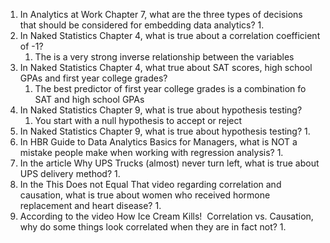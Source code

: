 1. In Analytics at Work Chapter 7, what are the three types of decisions that should be considered for embedding data analytics?
	1. 
2. In Naked Statistics Chapter 4, what is true about a correlation coefficient of -1?
	1. The is a very strong inverse relationship between the variables
3. In Naked Statistics Chapter 4, what true about SAT scores, high school GPAs and first year college grades?
	1. The best predictor of first year college grades is a combination fo SAT and high school GPAs
4. In Naked Statistics Chapter 9, what is true about hypothesis testing?
	1. You start with a null hypothesis to accept or reject
5. In Naked Statistics Chapter 9, what is true about hypothesis testing?
	1. 
6. In HBR Guide to Data Analytics Basics for Managers, what is NOT a mistake people make when working with regression analysis?
	1. 
7. In the article Why UPS Trucks (almost) never turn left, what is true about UPS delivery method?
	1. 
8. In the This Does not Equal That video regarding correlation and causation, what is true about women who received hormone replacement and heart disease?
	1. 
9. According to the video How Ice Cream Kills!  Correlation vs. Causation, why do some things look correlated when they are in fact not?
	1. 